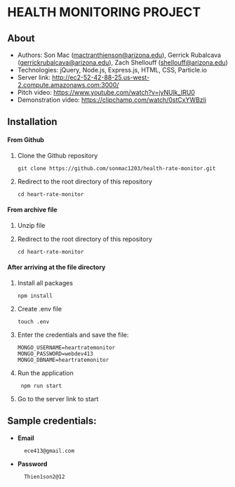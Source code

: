 # HEALTH MONITORING PROJECT

## About

- Authors: Son Mac (mactranthienson@arizona.edu), Gerrick Rubalcava (gerrickrubalcava@arizona.edu), Zach Shellouff (shellouff@arizona.edu)
- Technologies: jQuery, Node.js, Express.js, HTML, CSS, Particle.io
- Server link: http://ec2-52-42-88-25.us-west-2.compute.amazonaws.com:3000/
- Pitch video: https://www.youtube.com/watch?v=jyNUlk_IRU0
- Demonstration video: https://clipchamp.com/watch/0stCxYWBzli

## Installation

#### From Github

1.  Clone the Github repository

        git clone https://github.com/sonmac1203/health-rate-monitor.git

2.  Redirect to the root directory of this repository

        cd heart-rate-monitor

#### From archive file

1.  Unzip file

2.  Redirect to the root directory of this repository

        cd heart-rate-monitor

#### After arriving at the file directory

1.  Install all packages

        npm install

2.  Create .env file

        touch .env

3. Enter the credentials and save the file:

      ```
      MONGO_USERNAME=heartratemonitor
      MONGO_PASSWORD=webdev413
      MONGO_DBNAME=heartratemonitor
      ```

4. Run the application

        npm run start

5. Go to the server link to start
      
## Sample credentials:

- **Email**

        ece413@gmail.com

- **Password**

        Thien1son2@12

